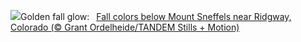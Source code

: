 ![](https://www.bing.com/th?id=OHR.RidgwayAspens_EN-US0136548884_UHD.jpg&w=1000)Golden fall glow:&nbsp;&ensp;[Fall colors below Mount Sneffels near Ridgway, Colorado (© Grant Ordelheide/TANDEM Stills + Motion)](https://www.bing.com/th?id=OHR.RidgwayAspens_EN-US0136548884_UHD.jpg)
<br><br/>
